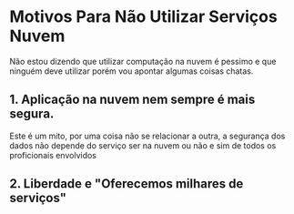 # Motivos Para Não Utilizar Serviços Nuvem

Não estou dizendo que utilizar computação na nuvem é pessimo e que ninguém deve utilizar
porém vou apontar algumas coisas chatas.

## 1. Aplicação na nuvem nem sempre é mais segura.

  Este é um mito, por uma coisa não se relacionar a outra, a segurança dos dados não
  depende do serviço ser na nuvem ou não e sim de todos os proficionais envolvidos

## 2. Liberdade e "Oferecemos milhares de serviços"



